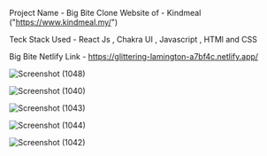Project Name - Big Bite 
Clone Website of  - Kindmeal ("https://www.kindmeal.my/")

Teck Stack Used - React Js , Chakra UI , Javascript , HTMl and CSS

Big Bite Netlify Link - https://glittering-lamington-a7bf4c.netlify.app/


![Screenshot (1048)](https://user-images.githubusercontent.com/107534386/208698525-65d89ea4-3752-4277-957d-75a9efc64648.png)

![Screenshot (1040)](https://user-images.githubusercontent.com/107534386/208699031-deeea1f7-9293-40af-b76e-9e0c03d5e3a5.png)

![Screenshot (1043)](https://user-images.githubusercontent.com/107534386/208699087-5d1d7c85-6234-4eee-9a00-644a674baa71.png)

![Screenshot (1044)](https://user-images.githubusercontent.com/107534386/208699111-af4bbaca-7f74-4d86-8019-21f5801f23b4.png)

![Screenshot (1042)](https://user-images.githubusercontent.com/107534386/208699143-cccade33-92c4-4b62-aa33-b9d799346533.png)
